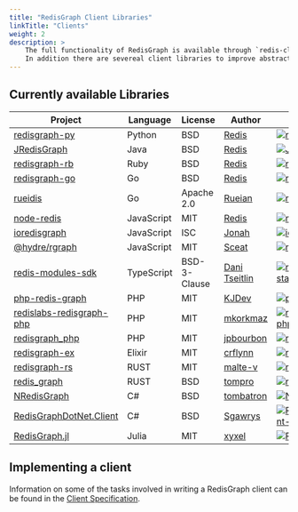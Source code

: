 ```yaml
---
title: "RedisGraph Client Libraries"
linkTitle: "Clients"
weight: 2
description: >
    The full functionality of RedisGraph is available through `redis-cli` and the Redis API.  [RedisInsight](https://redis.com/redis-enterprise/redis-insight/) is a visual tool that provides capabilities to design, develop and optimize into a single easy-to-use environment, and has built-in support for RedisGraph.
    In addition there are severeal client libraries to improve abstractions and allow for a more natural experience in a project's native language. Additionally, these clients take advantage of some RedisGraph features that may reduce network throughput in some circumstances.
---
```


## Currently available Libraries

| Project                                                  | Language   | License      | Author                                      | Stars                                                             |
| -------------------------------------------------------- | ---------- | ------------ | ------------------------------------------- | ----------------------------------------------------------------- |
| [redisgraph-py][redisgraph-py-url]                       | Python     | BSD          | [Redis][redisgraph-py-author]               | [![redisgraph-py-stars]][redisgraph-py-url]                       |
| [JRedisGraph][JRedisGraph-url]                           | Java       | BSD          | [Redis][JRedisGraph-author]                 | [![JRedisGraph-stars]][JRedisGraph-url]                           |
| [redisgraph-rb][redisgraph-rb-url]                       | Ruby       | BSD          | [Redis][redisgraph-rb-author]               | [![redisgraph-rb-stars]][redisgraph-rb-url]                       |
| [redisgraph-go][redisgraph-go-url]                       | Go         | BSD          | [Redis][redisgraph-go-author]               | [![redisgraph-go-stars]][redisgraph-go-url]                       |
| [rueidis][rueidis-url]                                   | Go         | Apache 2.0   | [Rueian][rueidis-author]                    | [![rueidis-stars]][rueidis-url]                                   |
| [node-redis][node-redis-url]                             | JavaScript | MIT          | [Redis][node-redis-author]                  | [![node-redis-stars]][node-redis-url]                             |
| [ioredisgraph][ioredisgraph-url]                         | JavaScript | ISC          | [Jonah][ioredisgraph-author]                | [![ioredisgraph-stars]][ioredisgraph-url]                         |
| [@hydre/rgraph][rgraph-url]                              | JavaScript | MIT          | [Sceat][rgraph-author]                      | [![rgraph-stars]][rgraph-url]                                     |
| [redis-modules-sdk][redis-modules-sdk-url]               | TypeScript | BSD-3-Clause | [Dani Tseitlin][redis-modules-sdk-author]   | [![redis-modules-sdk-stars]][redis-modules-sdk-url]               |
| [php-redis-graph][php-redis-graph-url]                   | PHP        | MIT          | [KJDev][php-redis-graph-author]             | [![php-redis-graph-stars]][php-redis-graph-url]                   |
| [redislabs-redisgraph-php][redislabs-redisgraph-php-url] | PHP        | MIT          | [mkorkmaz][redislabs-redisgraph-php-author] | [![redislabs-redisgraph-php-stars]][redislabs-redisgraph-php-url] |
| [redisgraph_php][redisgraph_php-url]                     | PHP        | MIT          | [jpbourbon][redisgraph_php-author]          | [![redisgraph_php-stars]][redisgraph_php-url]                     |
| [redisgraph-ex][redisgraph-ex-url]                       | Elixir     | MIT          | [crflynn][redisgraph-ex-author]             | [![redisgraph-ex-stars]][redisgraph-ex-url]                       |
| [redisgraph-rs][redisgraph-rs-url]                       | RUST       | MIT          | [malte-v][redisgraph-rs-author]             | [![redisgraph-rs-stars]][redisgraph-rs-url]                       |
| [redis_graph][redis_graph-url]                           | RUST       | BSD          | [tompro][redis_graph-author]                | [![redis_graph-stars]][redis_graph-url]                           |
| [NRedisGraph][NRedisGraph-url]                           | C#         | BSD          | [tombatron][NRedisGraph-author]             | [![NRedisGraph-stars]][NRedisGraph-url]                           |
| [RedisGraphDotNet.Client][RedisGraphDotNet.Client-url]   | C#         | BSD          | [Sgawrys][RedisGraphDotNet.Client-author]   | [![RedisGraphDotNet.Client-stars]][RedisGraphDotNet.Client-url]   |
| [RedisGraph.jl][RedisGraph.jl-url]                       | Julia      | MIT          | [xyxel][RedisGraph.jl-author]               | [![RedisGraph.jl-stars]][RedisGraph.jl-url]                       |


[redisgraph-py-author]: https://redis.com
[redisgraph-py-url]: https://github.com/RedisGraph/redisgraph-py
[redisgraph-py-stars]: https://img.shields.io/github/stars/RedisGraph/redisgraph-py.svg?style=social&amp;label=Star&amp;maxAge=2592000

[JRedisGraph-author]: https://redis.com
[JRedisGraph-url]: https://github.com/RedisGraph/JRedisGraph
[JRedisGraph-stars]: https://img.shields.io/github/stars/RedisGraph/JRedisGraph.svg?style=social&amp;label=Star&amp;maxAge=2592000

[redisgraph-rb-author]: https://redis.com
[redisgraph-rb-url]: https://github.com/RedisGraph/redisgraph-rb
[redisgraph-rb-stars]: https://img.shields.io/github/stars/RedisGraph/redisgraph-rb.svg?style=social&amp;label=Star&amp;maxAge=2592000

[redisgraph-go-author]: https://redis.com
[redisgraph-go-url]: https://github.com/RedisGraph/redisgraph-go
[redisgraph-go-stars]: https://img.shields.io/github/stars/RedisGraph/redisgraph-go.svg?style=social&amp;label=Star&amp;maxAge=2592000

[rueidis-url]: https://github.com/rueian/rueidis
[rueidis-author]: https://github.com/rueian
[rueidis-stars]: https://img.shields.io/github/stars/rueian/rueidis.svg?style=social&amp;label=Star&amp;maxAge=2592000

[node-redis-author]: https://github.com/redis
[node-redis-url]: https://github.com/redis/node-redis
[node-redis-stars]: https://img.shields.io/github/stars/redis/node-redis.svg?style=social&amp;label=Star&amp;maxAge=2592000

[rgraph-author]: https://github.com/Sceat
[rgraph-url]: https://github.com/HydreIO/rgraph
[rgraph-stars]: https://img.shields.io/github/stars/HydreIO/rgraph.svg?style=social&amp;label=Star&amp;maxAge=2592000

[redis-modules-sdk-author]: https://github.com/danitseitlin
[redis-modules-sdk-url]: https://github.com/danitseitlin/redis-modules-sdk
[redis-modules-sdk-stars]: https://img.shields.io/github/stars/danitseitlin/redis-modules-sdk.svg?style=social&amp;label=Star&amp;maxAge=2592000

[ioredisgraph-author]: https://github.com/Jonahss
[ioredisgraph-url]: https://github.com/Jonahss/ioredisgraph
[ioredisgraph-stars]: https://img.shields.io/github/stars/Jonahss/ioredisgraph.svg?style=social&amp;label=Star&amp;maxAge=2592000

[php-redis-graph-author]: https://github.com/kjdev
[php-redis-graph-url]: https://github.com/kjdev/php-redis-graph
[php-redis-graph-stars]: https://img.shields.io/github/stars/kjdev/php-redis-graph.svg?style=social&amp;label=Star&amp;maxAge=2592000

[redisgraph_php-author]: https://github.com/jpbourbon
[redisgraph_php-url]: https://github.com/jpbourbon/redisgraph_php
[redisgraph_php-stars]: https://img.shields.io/github/stars/jpbourbon/redisgraph_php.svg?style=social&amp;label=Star&amp;maxAge=2592000

[redislabs-redisgraph-php-author]: https://github.com/mkorkmaz
[redislabs-redisgraph-php-url]: https://github.com/mkorkmaz/redislabs-redisgraph-php
[redislabs-redisgraph-php-stars]: https://img.shields.io/github/stars/mkorkmaz/redislabs-redisgraph-php.svg?style=social&amp;label=Star&amp;maxAge=2592000

[redisgraph-ex-author]: https://github.com/crflynn
[redisgraph-ex-url]: https://github.com/crflynn/redisgraph-ex
[redisgraph-ex-stars]: https://img.shields.io/github/stars/crflynn/redisgraph-ex.svg?style=social&amp;label=Star&amp;maxAge=2592000

[redisgraph-rs-author]: https://github.com/malte-v
[redisgraph-rs-url]: https://github.com/malte-v/redisgraph-rs
[redisgraph-rs-stars]: https://img.shields.io/github/stars/malte-v/redisgraph-rs.svg?style=social&amp;label=Star&amp;maxAge=2592000

[redis_graph-author]: https://github.com/tompro
[redis_graph-url]: https://github.com/tompro/redis_graph
[redis_graph-stars]: https://img.shields.io/github/stars/tompro/redis_graph.svg?style=social&amp;label=Star&amp;maxAge=2592000

[NRedisGraph-author]: https://github.com/tombatron
[NRedisGraph-url]: https://github.com/tombatron/NRedisGraph
[NRedisGraph-stars]: https://img.shields.io/github/stars/tombatron/NRedisGraph.svg?style=social&amp;label=Star&amp;maxAge=2592000

[RedisGraphDotNet.Client-author]: https://github.com/Sgawrys
[RedisGraphDotNet.Client-url]: https://github.com/Sgawrys/RedisGraphDotNet.Client
[RedisGraphDotNet.Client-stars]: https://img.shields.io/github/stars/Sgawrys/RedisGraphDotNet.Client.svg?style=social&amp;label=Star&amp;maxAge=2592000

[RedisGraph.jl-author]: https://github.com/xyxel
[RedisGraph.jl-url]: https://github.com/xyxel/RedisGraph.jl
[RedisGraph.jl-stars]: https://img.shields.io/github/stars/xyxel/RedisGraph.jl.svg?style=social&amp;label=Star&amp;maxAge=2592000

## Implementing a client

Information on some of the tasks involved in writing a RedisGraph client can be found in the [Client Specification](client_spec).
